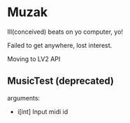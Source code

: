 Muzak
=====

Ill(conceived) beats on yo computer, yo!

Failed to get anywhere, lost interest.

Moving to LV2 API

MusicTest (deprecated)
---------

arguments:

* i[int] Input midi id
